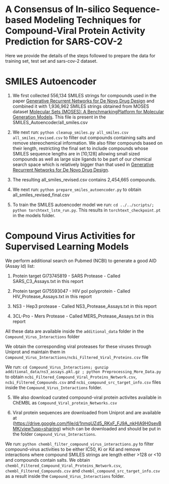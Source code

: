 # A Consensus of In-silico Sequence-based Modeling Techniques for Compound-Viral Protein Activity Prediction for SARS-COV-2  

Here we provide the details of the steps followed to prepare the data for training set, test set and sars-cov-2 dataset.

# SMILES Autoencoder

1. We first collected 556,134 SMILES strings for compounds used in the paper [Generative Recurrent Networks for De Novo Drug Design](https://doi.org/10.1002/minf.201700111) and combined it with 1,936,962 SMILES strings obtained from MOSES dataset [Molecular Sets (MOSES): A BenchmarkingPlatform for Molecular Generation Models](https://github.com/molecularsets/moses). This file is present in the SMILES_Autoencoder/all_smiles.csv

2. We next run: `python cleanup_smiles.py all_smiles.csv all_smiles_revised.csv` to filter out compounds containing salts and remove stereochemical information. We also filter compounds based on their length, restricting the final set to include compounds whose SMILES sequence lengths are in [10,128] allowing small sized compounds as well as large size ligands to be part of our chemical search space which is relatively bigger than that used in [Generative Recurrent Networks for De Novo Drug Design](https://doi.org/10.1002/minf.201700111).

3. The resulting all_smiles_revised.csv contains 2,454,665 compounds.

4. We next run: `python prepare_smiles_autoencoder.py` to obtain all_smiles_revised_final.csv

5. To train the SMILES autoencoder model we run: `cd ../../scripts/; python torchtext_lstm_run.py`. This results in `torchtext_checkpoint.pt` in the models folder.



# Compound Virus Activities for Supervised Learning Models

We perform additional search on Pubmed (NCBI) to generate a good AID (Assay Id) list:

1. Protein target GI73745819 - SARS Protease - Called SARS_C3_Assays.txt in this report

2. Protein target GI75593047 - HIV pol polyprotein - Called HIV_Protease_Assays.txt in this report

3. NS3 - Hep3 protease - Called NS3_Protease_Assays.txt in this report

4. 3CL-Pro - Mers Protease - Called MERS_Protease_Assays.txt in this report

All these data are available inside the `additional_data` folder in the `Compound_Virus_Interactions` folder

We obtain the corresponding viral proteases for these viruses through Uniprot and maintain them in `Compound_Virus_Interactions/ncbi_Filtered_Viral_Proteins.csv` file

We run: `cd Compound_Virus_Interactions; gunzip additional_data/ns3_assays.pkl.gz ; python Preprocessing_More_Data.py` to obtain `ncbi_Filtered_Compound_Viral_Proteins_Network.csv`, `ncbi_Filtered_Compounds.csv` and `ncbi_compound_src_target_info.csv` files inside the `Compound_Virus_Interactions` folder.

5. We also download curated compound-viral protein activites available in ChEMBL as `Compound_Viral_protein_Networks.csv`

6. Viral protein sequences are downloaded from Uniprot and are available at (https://drive.google.com/file/d/1nmqUZd5_RKxF_FJ9A_nkHIA9H0sevBMK/view?usp=sharing) which can be downloaded and should be put in the folder `Compound_Virus_Interactions`.

We run: `python chembl_filter_compound_virus_interactions.py` to filter compound-virus activities to be either IC50, Ki or Kd and remove interactions where compound SMILES strings are length either >128 or <10 and compounds contain salts. We obtain `chembl_Filtered_Compound_Viral_Proteins_Network.csv`, `chembl_Filtered_Compounds.csv` and `chembl_compound_src_target_info.csv` as a result inside the `Compound_Virus_Interactions` folder.
